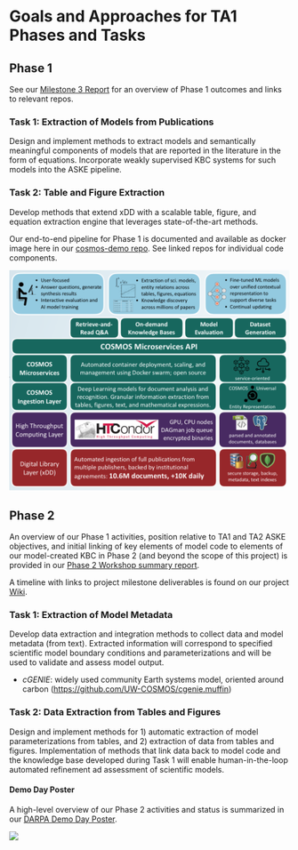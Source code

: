 # Goals and Approaches for TA1 Phases and Tasks

## Phase 1
See our [Milestone 3 Report](https://github.com/UW-COSMOS/project-docs/tree/master/presentations_reports/milestone_3) for an overview of Phase 1 outcomes and links to relevant repos.
### Task 1: Extraction of Models from Publications
Design and implement methods to extract models and semantically meaningful components of models that are reported in the literature in the form of equations. Incorporate weakly supervised KBC systems for such models into the ASKE pipeline.

### Task 2: Table and Figure Extraction
Develop methods that extend xDD with a scalable table, figure, and equation extraction engine that leverages state-of-the-art methods.

Our end-to-end pipeline for Phase 1 is documented and available as docker image here in our [cosmos-demo repo](https://github.com/UW-COSMOS/cosmos-demo). See linked repos for individual code components.

<p align ="center"><img src="presentations_reports/images/overview.png" alt="UW-COSMOS" width="600"/></p>

## Phase 2
An overview of our Phase 1 activities, position relative to TA1 and TA2 ASKE objectives, and initial linking of key elements of model code to elements of our model-created KBC in Phase 2 (and beyond the scope of this project) is provided in our [Phase 2 Workshop summary report](https://github.com/UW-COSMOS/project-docs/blob/master/presentations_reports/ASKE_Ph2_position_COSMOS.pdf).

A timeline with links to project milestone deliverables is found on our project [Wiki](https://github.com/UW-COSMOS/project-docs/wiki/Project-Milestones).

### Task 1: Extraction of Model Metadata
Develop data extraction and integration methods to collect data and model metadata (from text). Extracted information will correspond to specified scientific model boundary conditions and parameterizations and will be used to validate and assess model output.

* _cGENIE_: widely used community Earth systems model, oriented around carbon (https://github.com/UW-COSMOS/cgenie.muffin)

### Task 2: Data Extraction from Tables and Figures
Design and implement methods for 1) automatic extraction of  model parameterizations from tables, and 2) extraction of data from tables and figures. Implementation of methods that link data back to model code and the knowledge base developed during Task 1 will enable human-in-the-loop automated refinement ad assessment of scientific models.

#### Demo Day Poster
A high-level overview of our Phase 2 activities and status is summarized in our [DARPA Demo Day Poster](https://github.com/UW-COSMOS/project-docs/tree/master/presentations_reports/ASKE_demo_poster.pdf).

<img src="https://upload.wikimedia.org/wikipedia/commons/thumb/6/6e/DARPA_Logo.jpg/640px-DARPA_Logo.jpg" width=200>
